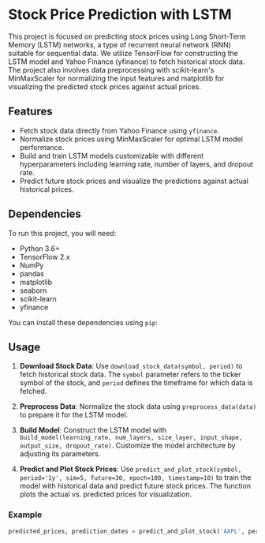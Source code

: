 # Stock Price Prediction with LSTM

This project is focused on predicting stock prices using Long Short-Term Memory (LSTM) networks, a type of recurrent neural network (RNN) suitable for sequential data. We utilize TensorFlow for constructing the LSTM model and Yahoo Finance (yfinance) to fetch historical stock data. The project also involves data preprocessing with scikit-learn's MinMaxScaler for normalizing the input features and matplotlib for visualizing the predicted stock prices against actual prices.

## Features

- Fetch stock data directly from Yahoo Finance using `yfinance`.
- Normalize stock prices using MinMaxScaler for optimal LSTM model performance.
- Build and train LSTM models customizable with different hyperparameters including learning rate, number of layers, and dropout rate.
- Predict future stock prices and visualize the predictions against actual historical prices.

## Dependencies

To run this project, you will need:

- Python 3.6+
- TensorFlow 2.x
- NumPy
- pandas
- matplotlib
- seaborn
- scikit-learn
- yfinance

You can install these dependencies using `pip`:


## Usage

1. **Download Stock Data**: Use `download_stock_data(symbol, period)` to fetch historical stock data. The `symbol` parameter refers to the ticker symbol of the stock, and `period` defines the timeframe for which data is fetched.

2. **Preprocess Data**: Normalize the stock data using `preprocess_data(data)` to prepare it for the LSTM model.

3. **Build Model**: Construct the LSTM model with `build_model(learning_rate, num_layers, size_layer, input_shape, output_size, dropout_rate)`. Customize the model architecture by adjusting its parameters.

4. **Predict and Plot Stock Prices**: Use `predict_and_plot_stock(symbol, period='1y', sim=5, future=30, epoch=100, timestamp=10)` to train the model with historical data and predict future stock prices. The function plots the actual vs. predicted prices for visualization.

### Example

```python
predicted_prices, prediction_dates = predict_and_plot_stock('AAPL', period='1y', future=30)
  
